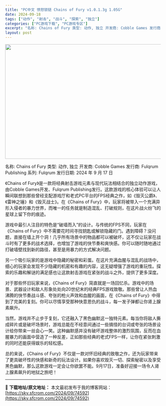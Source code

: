 ```yaml
---
title: "PC中文 愤怒锁链 Chains of Fury v1.0.1.3g 1.05G"
date: 2024-09-18
tags: ["动作", "射击", "战斗", "探索", "独立"]
categories: ["PC游戏下载", "PC游戏专区"]
excerpt: "名称: Chains of Fury 类型: 动作, 独立 开发商: Cobble Games 发行商: Fulqrum Publishing 系列: Fulqrum 发行日期: 2024 年 9 月 17 日 《Chains of Fury》是一款将经典射击游戏元素与现代玩法相结合的独立动作游戏，&hellip;"
layout: post
---
```


<img class="aligncenter size-full wp-image-74593" src="https://sky.sfcrom.com/wp-content/uploads/2024/09/2024091812581160.webp" alt="" width="660" height="370" />

名称: Chains of Fury
类型: 动作, 独立
开发商: Cobble Games
发行商: Fulqrum Publishing
系列: Fulqrum
发行日期: 2024 年 9 月 17 日

《Chains of Fury》是一款将经典射击游戏元素与现代玩法相结合的独立动作游戏，由Cobble Games开发、Fulqrum Publishing发行。这款游戏的核心体验可以让人瞬间联想到那些曾经支配游戏厅和老式PC平台的FPS经典之作，如《毁灭公爵》、《雷神之锤》和《毁灭战士》。在《Chains of Fury》中，玩家将被带入一个充满异形入侵者的暴力世界，而唯一的任务就是制造混乱、打破规则，在这片战火纷飞的星球上留下你的痕迹。

游戏中最引人注目的特色是“破墙而入”的设计。与传统的FPS不同，玩家在《Chains of Fury》中不需要花时间寻找钥匙或解锁隐藏的门。遇到障碍？没问题，直接在墙上开个洞！几乎所有场景中的物品都可以被破坏，这不仅让玩家在战斗时有了更多的战术选择，也增加了游戏的快节奏和爽快感。你可以随时随地通过打破墙壁找到新的路径，甚至是用暴力的方式解决问题。

另一个吸引玩家的是游戏中隐藏的秘密和彩蛋。在这片充满血腥与混乱的战场中，细心的玩家会发现不少隐藏的机密和有趣的内容，这无疑增强了游戏的重玩性。探索的乐趣和解谜的满足感也让这款射击游戏在紧张的战斗之外，提供了更多深度。

对于那些怀旧玩家来说，《Chains of Fury》简直就是一场回忆杀。游戏中的场景、武器设计和敌人形象处处向20世纪末的经典FPS游戏致敬。那些曾让人热血沸腾的快节奏战斗感、夸张的枪火声效和血腥的画面，在《Chains of Fury》中得到了完美的复刻。你可以尽情享受那种快意恩仇的战斗，每一发子弹都让你肾上腺素飙升。

当然，游戏并不止步于复刻，它还融入了黑色幽默这一独特元素。每当你将敌人撕成碎片或是破坏场景时，游戏总能在不经意间通过一些搞怪的台词或夸张的场景设计给你带来一丝会心一笑。这种幽默感并没有破坏游戏整体的激烈氛围，反而在血腥暴力的画面中营造了一种反差，正如那些经典的老式FPS一样，让你在紧张刺激的同时还能获得娱乐的轻松感。

总的来说，《Chains of Fury》不仅是一款对怀旧经典的致敬之作，还为玩家带来了更具破坏性的快感和新奇的玩法设计。如果你喜欢毁灭一切、探索秘密以及享受黑色幽默，那么这款游戏一定会让你欲罢不能。9月17日，准备好迎接一场令人肾上腺素飙升的地狱之旅吧！

---
📖 **下载地址/原文地址：** 本文最初发布于我的博客网站：[https://sky.sfcrom.com/2024/09/74592](https://sky.sfcrom.com/2024/09/74592)
